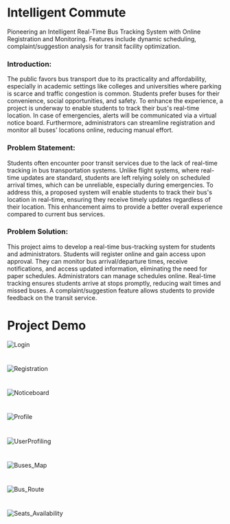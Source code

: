 # Intelligent Commute

Pioneering an Intelligent Real-Time Bus Tracking System with Online Registration and Monitoring. Features include dynamic scheduling, complaint/suggestion analysis for transit facility optimization.

### Introduction:

The public favors bus transport due to its practicality and affordability, especially in academic settings like colleges and universities where parking is scarce and traffic congestion is common. Students prefer buses for their convenience, social opportunities, and safety. To enhance the experience, a project is underway to enable students to track their bus's real-time location. In case of emergencies, alerts will be communicated via a virtual notice board. Furthermore, administrators can streamline registration and monitor all buses' locations online, reducing manual effort.

### Problem Statement:

Students often encounter poor transit services due to the lack of real-time tracking in bus transportation systems. Unlike flight systems, where real-time updates are standard, students are left relying solely on scheduled arrival times, which can be unreliable, especially during emergencies. To address this, a proposed system will enable students to track their bus's location in real-time, ensuring they receive timely updates regardless of their location. This enhancement aims to provide a better overall experience compared to current bus services.

### Problem Solution:

This project aims to develop a real-time bus-tracking system for students and administrators. Students will register online and gain access upon approval. They can monitor bus arrival/departure times, receive notifications, and access updated information, eliminating the need for paper schedules. Administrators can manage schedules online. Real-time tracking ensures students arrive at stops promptly, reducing wait times and missed buses. A complaint/suggestion feature allows students to provide feedback on the transit service.

# Project Demo

![Login](https://github.com/SalmanYunus/Intelligent-Commute/assets/164797752/275f0ff6-f04f-4f9e-836c-7e34dca55740)
# 
![Registration](https://github.com/SalmanYunus/Intelligent-Commute/assets/164797752/8855b19a-cea1-4ff5-9e56-960f2b28c1ff)
#
![Noticeboard](https://github.com/SalmanYunus/Intelligent-Commute/assets/164797752/356bb161-dff9-4d18-8b53-566b9a8fe244)
#
![Profile](https://github.com/SalmanYunus/Intelligent-Commute/assets/164797752/b3b9f74f-15aa-4aec-aae1-68302e3a954d)
#
![UserProfiling](https://github.com/SalmanYunus/Intelligent-Commute/assets/164797752/b9700553-6633-4a45-9059-39c6c9f65622)
#
![Buses_Map](https://github.com/SalmanYunus/Intelligent-Commute/assets/164797752/35c65b25-5944-4e54-9826-f1d0bb83cfe6)
#
![Bus_Route](https://github.com/SalmanYunus/Intelligent-Commute/assets/164797752/bdb6569d-ff6a-4415-bb7c-ac6ce952f7a3)
#
![Seats_Availability](https://github.com/SalmanYunus/Intelligent-Commute/assets/164797752/137841b0-149d-4e9d-a5e2-6860b7aca115)



